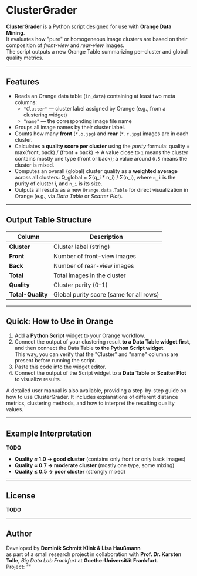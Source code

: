 # ClusterGrader

**ClusterGrader** is a Python script designed for use with **Orange Data Mining**.  
It evaluates how "pure" or homogeneous image clusters are based on their composition of *front-view* and *rear-view* images.  
The script outputs a new Orange Table summarizing per-cluster and global quality metrics.

---

## Features

- Reads an Orange data table (`in_data`) containing at least two meta columns:
  - `"Cluster"` — cluster label assigned by Orange (e.g., from a clustering widget)
  - `"name"` — the corresponding image file name  
- Groups all image names by their cluster label.
- Counts how many **front** (`*.o.jpg`) and **rear** (`*.r.jpg`) images are in each cluster.
- Calculates a **quality score per cluster** using the *purity* formula:  quality = max(front, back) / (front + back)
→ A value close to `1` means the cluster contains mostly one type (front or back); a value around `0.5` means the cluster is mixed.
- Computes an overall (global) cluster quality as a **weighted average** across all clusters: Q_global = Σ(q_i * n_i) / Σ(n_i), 
where `q_i` is the purity of cluster *i*, and `n_i` is its size.
- Outputs all results as a new `Orange.data.Table` for direct visualization in Orange (e.g., via *Data Table* or *Scatter Plot*).

---

## Output Table Structure

| Column            | Description                             |
|-------------------|-----------------------------------------|
| **Cluster**       | Cluster label (string)                  |
| **Front**         | Number of front-view images             |
| **Back**          | Number of rear-view images              |
| **Total**         | Total images in the cluster             |
| **Quality**       | Cluster purity (0–1)                    |
| **Total-Quality** | Global purity score (same for all rows) |

---

## Quick: How to Use in Orange

1. Add a **Python Script** widget to your Orange workflow.  
2. Connect the output of your clustering result **to a Data Table widget first**, and then connect the Data Table **to the Python Script widget**.  
This way, you can verify that the "Cluster" and "name" columns are present before running the script.
3. Paste this code into the widget editor.  
4. Connect the output of the Script widget to a **Data Table** or **Scatter Plot** to visualize results.  

A detailed user manual is also available, providing a step-by-step guide on how to use ClusterGrader.
It includes explanations of different distance metrics, clustering methods, and how to interpret the resulting quality values.

---

## Example Interpretation

**TODO**

- **Quality ≈ 1.0 → good cluster** (contains only front or only back images)  
- **Quality ≈ 0.7 → moderate cluster** (mostly one type, some mixing)  
- **Quality ≤ 0.5 → poor cluster** (strongly mixed)

---

## License

**TODO**

---

## Author

Developed by **Dominik Schmitt Klink & Lisa Haußmann**  
as part of a small research project in collaboration with **Prof. Dr. Karsten Tolle**, *Big Data Lab Frankfurt* at **Goethe-Universität Frankfurt**.  
Project: *"<PROJECT TITLE>"*


